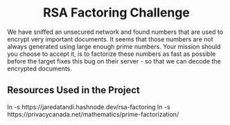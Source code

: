 <h1><center>RSA Factoring Challenge </h1>

We have sniffed an unsecured network and found numbers that are used to encrypt very important documents. It seems that those numbers are not always generated using large enough prime numbers. Your mission should you choose to accept it, is to factorize these numbers as fast as possible before the target fixes this bug on their server - so that we can decode the encrypted documents.

<h2>Resources Used in the Project</h2>
ln -s https://jaredatandi.hashnode.dev/rsa-factoring
ln -s https://privacycanada.net/mathematics/prime-factorization/
